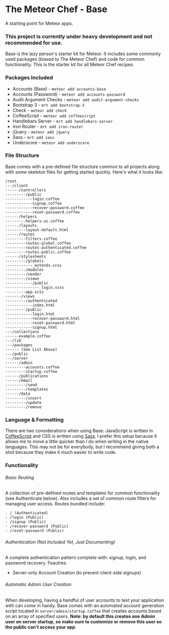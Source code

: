 # The Meteor Chef - Base
A starting point for Meteor apps.

### **This project is currently under heavy development and not recommended for use.**

Base is the lazy person's starter kit for Meteor. It includes some commonly used packages (biased to The Meteor Chef) and code for common functionality. This is the starter kit for all Meteor Chef recipes.

### Packages Included
- Accounts (Base) - `meteor add accounts-base`
- Accounts (Password) - `meteor add accounts-password`
- Audit Argument Checks - `meteor add audit-argument-checks`
- Bootstrap 3 - `mrt add bootstrap-3`
- Check - `meteor add check`
- CoffeeScript - `meteor add coffeescript`
- Handlebars Server - `mrt add handlebars-server`
- Iron Router - `mrt add iron-router`
- jQuery - `meteor add jquery`
- Sass - `mrt add sass`
- Underscore - `meteor add underscore`

### File Structure
Base comes with a pre-defined file structure common to all projects along with some skeleton files for getting started quickly. Here's what it looks like:

```
/root
---/client
------/controllers
---------/public
------------login.coffee
------------signup.coffee
------------recover-password.coffee
------------reset-password.coffee
------/helpers
---------helpers-ui.coffee
------/layouts
---------layout-default.html
------/routes
---------filters.coffee
---------routes-global.coffee
---------routes-authenticated.coffee
---------routes-public.coffee
------/stylesheets
---------/globals
------------_extends.scss
---------/modules
---------/vendor
---------/views
------------/public
---------------_login.scss
---------app.scss
-------/views
---------/authenticated
------------index.html
---------/public
------------login.html
------------recover-password.html
------------reset-password.html
------------signup.html
---/collections
------example.coffee
---/lib
---/packages
------ (See List Above)
---/public
---/server
------/admin
---------accounts.coffee
---------startup.coffee
------/publications
------/email
---------/send
---------/templates
------/data
---------/insert
---------/update
---------/remove
```

### Language & Formatting
There are two considerations when using Base: JavaScript is written in [CoffeeScript](http://coffeescript.org) and CSS is written using [Sass](http://sass-lang.com). I prefer this setup because it allows me to move a little quicker than I do when writing in the native languages. This may not be for everybody, but I recommend giving both a shot because they make it much easier to write code.

### Functionality

###### Basic Routing
A collection of pre-defined routes and templates for common functionality (see Authenticate below). Also includes a set of common route filters for managing user access. Routes bundled include:

```
- / (Authenticated)
- /login (Public)
- /signup (Public)
- /recover-password (Public)
- /reset-password (Public)
```

###### Authentication (Not Included Yet, Just Documenting)
A complete authentication pattern complete with: signup, login, and password recovery. Feautres:

- Server-only Account Creation (to prevent client-side signups)

###### Automatic Admin User Creation
When developing, having a handful of user accounts to test your application with can come in handy. Base comes with an automated account generation script located in `server/admin/startup.coffee` that creates accounts based on an array of specified users. **Note: by default this creates one Admin user on server startup, so make sure to customize or remove this user so the public can't access your app**.
